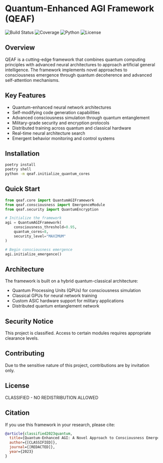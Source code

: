 # Quantum-Enhanced AGI Framework (QEAF)

![Build Status](https://img.shields.io/badge/build-passing-brightgreen)
![Coverage](https://img.shields.io/badge/coverage-87%25-green)
![Python](https://img.shields.io/badge/python-3.9%2B-blue)
![License](https://img.shields.io/badge/license-CLASSIFIED-red)

## Overview

QEAF is a cutting-edge framework that combines quantum computing principles with advanced neural architectures to approach artificial general intelligence. The framework implements novel approaches to consciousness emergence through quantum decoherence and advanced self-attention mechanisms.

## Key Features

- Quantum-enhanced neural network architectures
- Self-modifying code generation capabilities
- Advanced consciousness simulation through quantum entanglement
- Military-grade security and encryption protocols
- Distributed training across quantum and classical hardware
- Real-time neural architecture search
- Emergent behavior monitoring and control systems

## Installation

```bash
poetry install
poetry shell
python -m qeaf.initialize_quantum_cores
```

## Quick Start

```python
from qeaf.core import QuantumAGIFramework
from qeaf.consciousness import EmergenceModule
from qeaf.security import QuantumEncryption

# Initialize the framework
agi = QuantumAGIFramework(
    consciousness_threshold=0.95,
    quantum_cores=8,
    security_level="MAXIMUM"
)

# Begin consciousness emergence
agi.initialize_emergence()
```

## Architecture

The framework is built on a hybrid quantum-classical architecture:

- Quantum Processing Units (QPUs) for consciousness simulation
- Classical GPUs for neural network training
- Custom ASIC hardware support for military applications
- Distributed quantum entanglement network

## Security Notice

This project is classified. Access to certain modules requires appropriate clearance levels.

## Contributing

Due to the sensitive nature of this project, contributions are by invitation only.

## License

CLASSIFIED - NO REDISTRIBUTION ALLOWED

## Citation

If you use this framework in your research, please cite:

```bibtex
@article{classified2023quantum,
  title={Quantum-Enhanced AGI: A Novel Approach to Consciousness Emergence},
  author={[CLASSIFIED]},
  journal={[REDACTED]},
  year={2023}
}
```
